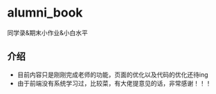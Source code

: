 # alumni_book
 同学录&期末小作业&小白水平

## 介绍
- 目前内容只是刚刚完成老师的功能，页面的优化以及代码的优化还待ing
- 由于前端没有系统学习过，比较菜，有大佬提意见的话，非常感谢！！！
